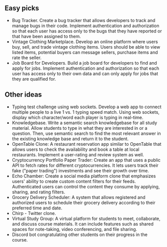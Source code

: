 ## Easy picks

- Bug Tracker. Create a bug tracker that allows developers to track and manage bugs in their code. Implement authentication and authorization so that each user has access only to the bugs that they have reported or that have been assigned to them.
- Vintage Clothing Marketplace. Develop an online platform where users buy, sell, and trade vintage clothing items. Users should be able to view listed items, potential buyers can message sellers, purchase items and rate the seller.
- Job Board for Developers. Build a job board for developers to find and apply for jobs. Implement authentication and authorization so that each user has access only to their own data and can only apply for jobs that they are qualified for.

## Other ideas

- Typing test challenge using web sockets. Develop a web app to connect multiple people to a live 1 vs. 1 typing speed match. Using web sockets, display which character/word each player is typing in real-time.
- Knowledgebase. Write a semantic search knowledgebase for all study material. Allow students to type in what they are interested in or a question. Then, use semantic search to find the most relevant answer in the existing knowledge base and return it to the student.
- OpenTable Clone: A restaurant reservation app similar to OpenTable that allows users to check the availability and book a table at local restaurants. Implement a user-rating and review system as well.
- Cryptocurrency Portfolio Paper Trader: Create an app that uses a public API to fetch rates for different cryptocurrencies. It lets users track their fake ("paper trading") investments and see their growth over time.
- Echo Chamber: Create a social media platform clone that emphasizes users' ability to create custom content filters for their feeds. Authenticated users can control the content they consume by applying, sharing, and rating filters.
- Grocery Delivery Scheduler: A system that allows registered and authorized users to schedule their grocery delivery according to their preferred time and date.
- Chirp - Twitter clone.
- Virtual Study Group: A virtual platform for students to meet, collaborate, and discuss course materials. It can include features such as shared spaces for note-taking, video conferencing, and file sharing.
- Discord bot congratulating other students on their progress in the course.
